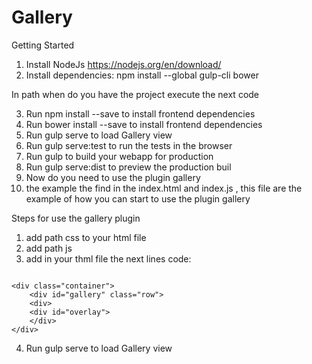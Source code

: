 # Gallery
Getting Started

1. Install NodeJs https://nodejs.org/en/download/
2. Install dependencies: npm install --global gulp-cli bower

In path when do you have the project execute the next code 

3. Run npm install --save <package> to install frontend dependencies
3. Run bower install --save <package> to install frontend dependencies
4. Run gulp serve to load Gallery view
5. Run gulp serve:test to run the tests in the browser
6. Run gulp to build your webapp for production
7. Run gulp serve:dist to preview the production buil
8. Now do you need to use the plugin gallery
9. the example the find in the index.html and index.js ,
this file are the example of how you can start to use the plugin gallery

Steps for use the gallery plugin

1. add path css <link rel="stylesheet" href="source/gallery.css"> to your html file
2. add path js <script src="source/gallery.js"></script>
3. add in your thml file the next lines code:

<!-- begin -->
<pre><code>
&lt;div class="container"&gt;
    &lt;div id="gallery" class="row"&gt;
    &lt;div&gt;
    &lt;div id="overlay"&gt;
    &lt;/div&gt;
&lt;/div&gt;
</code></pre>
<!-- end  -->

4. Run gulp serve to load Gallery view
